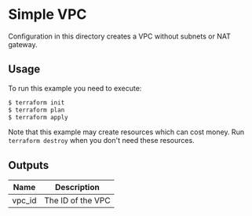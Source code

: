 # Simple VPC

Configuration in this directory creates a VPC without subnets or NAT gateway.

## Usage

To run this example you need to execute:

```bash
$ terraform init
$ terraform plan
$ terraform apply
```

Note that this example may create resources which can cost money. Run `terraform destroy` when you don't need these resources.

## Outputs

| Name | Description |
|------|-------------|
| vpc\_id | The ID of the VPC |
